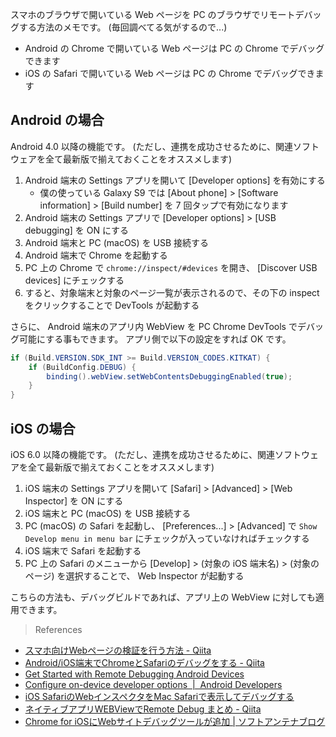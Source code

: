 スマホのブラウザで開いている Web ページを PC のブラウザでリモートデバッグする方法のメモです。
(毎回調べてる気がするので...)

- Android の Chrome で開いている Web ページは PC の Chrome でデバッグできます
- iOS の Safari で開いている Web ページは PC の Chrome でデバッグできます

## Android の場合

Android 4.0 以降の機能です。 (ただし、連携を成功させるために、関連ソフトウェアを全て最新版で揃えておくことをオススメします)

1. Android 端末の Settings アプリを開いて [Developer options] を有効にする
   - 僕の使っている Galaxy S9 では [About phone] > [Software information] > [Build number] を 7 回タップで有効になります
2. Android 端末の Settings アプリで [Developer options] > [USB debugging] を ON にする
3. Android 端末と PC (macOS) を USB 接続する
4. Android 端末で Chrome を起動する
5. PC 上の Chrome で `chrome://inspect/#devices` を開き、 [Discover USB devices] にチェックする
6. すると、対象端末と対象のページ一覧が表示されるので、その下の inspect をクリックすることで DevTools が起動する

さらに、 Android 端末のアプリ内 WebView を PC Chrome DevTools でデバッグ可能にする事もできます。
アプリ側で以下の設定をすれば OK です。

```java
if (Build.VERSION.SDK_INT >= Build.VERSION_CODES.KITKAT) {
    if (BuildConfig.DEBUG) {
        binding().webView.setWebContentsDebuggingEnabled(true);
    }
}
```

## iOS の場合

iOS 6.0 以降の機能です。 (ただし、連携を成功させるために、関連ソフトウェアを全て最新版で揃えておくことをオススメします)

1. iOS 端末の Settings アプリを開いて [Safari] > [Advanced] > [Web Inspector] を ON にする
2. iOS 端末と PC (macOS) を USB 接続する
3. PC (macOS) の Safari を起動し、 [Preferences...] > [Advanced] で `Show Develop menu in menu bar` にチェックが入っていなければチェックする
4. iOS 端末で Safari を起動する
5. PC 上の Safari のメニューから [Develop] > (対象の iOS 端末名) > (対象のページ) を選択することで、 Web Inspector が起動する

こちらの方法も、デバッグビルドであれば、アプリ上の WebView に対しても適用できます。

> References

- [スマホ向けWebページの検証を行う方法 - Qiita](https://qiita.com/aqril_1132/items/4789bc12a511136d8bfa)
- [Android/iOS端末でChromeとSafariのデバッグをする - Qiita](https://qiita.com/spre55/items/5968e759178ac0617cde)
- [Get Started with Remote Debugging Android Devices](https://developers.google.com/web/tools/chrome-devtools/remote-debugging/)
- [Configure on-device developer options  |  Android Developers](https://developer.android.com/studio/debug/dev-options.html)
- [iOS SafariのWebインスペクタをMac Safariで表示してデバッグする](https://taupe.site/entry/ios-safari-web-inspecter/)
- [ネイティブアプリWEBViewでRemote Debug まとめ - Qiita](https://qiita.com/ryurock/items/4a6198e8bc64e268ac2e)
- [Chrome for iOSにWebサイトデバッグツールが追加 | ソフトアンテナブログ](https://www.softantenna.com/wp/software/chrome-for-ios-inspect/)
